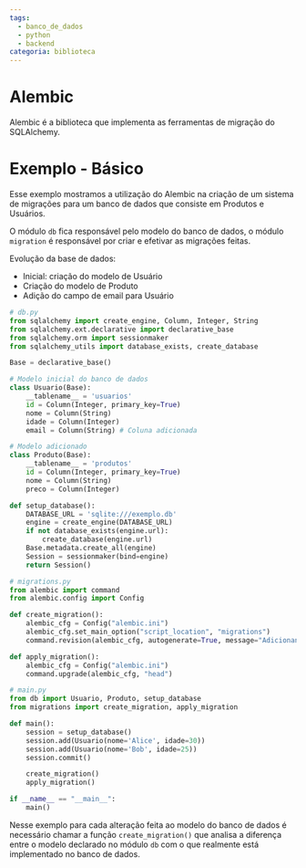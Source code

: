 ```yaml
---
tags:
  - banco_de_dados
  - python
  - backend
categoria: biblioteca
---
```

# Alembic

Alembic é a biblioteca que implementa as ferramentas de migração do SQLAlchemy.

# Exemplo - Básico

Esse exemplo mostramos a utilização do Alembic na criação de um sistema de migrações para um banco de dados que consiste em Produtos e Usuários.

O módulo `db` fica responsável pelo modelo do banco de dados, o módulo `migration` é responsável por criar e efetivar as migrações feitas.

Evolução da base de dados:
- Inicial: criação do modelo de Usuário
- Criação do modelo de Produto
- Adição do campo de email para Usuário

```python
# db.py
from sqlalchemy import create_engine, Column, Integer, String
from sqlalchemy.ext.declarative import declarative_base
from sqlalchemy.orm import sessionmaker
from sqlalchemy_utils import database_exists, create_database

Base = declarative_base()

# Modelo inicial do banco de dados
class Usuario(Base):
    __tablename__ = 'usuarios'
    id = Column(Integer, primary_key=True)
    nome = Column(String)
    idade = Column(Integer)
    email = Column(String) # Coluna adicionada

# Modelo adicionado
class Produto(Base):
    __tablename__ = 'produtos'
    id = Column(Integer, primary_key=True)
    nome = Column(String)
    preco = Column(Integer)

def setup_database():
    DATABASE_URL = 'sqlite:///exemplo.db'
    engine = create_engine(DATABASE_URL)
    if not database_exists(engine.url):
        create_database(engine.url)
    Base.metadata.create_all(engine)
    Session = sessionmaker(bind=engine)
    return Session()

```

```python
# migrations.py
from alembic import command
from alembic.config import Config

def create_migration():
    alembic_cfg = Config("alembic.ini")
    alembic_cfg.set_main_option("script_location", "migrations")
    command.revision(alembic_cfg, autogenerate=True, message="Adicionando tabela de produtos")

def apply_migration():
    alembic_cfg = Config("alembic.ini")
    command.upgrade(alembic_cfg, "head")

```

```python
# main.py
from db import Usuario, Produto, setup_database
from migrations import create_migration, apply_migration

def main():
    session = setup_database()
    session.add(Usuario(nome='Alice', idade=30))
    session.add(Usuario(nome='Bob', idade=25))
    session.commit()

    create_migration()
    apply_migration()

if __name__ == "__main__":
    main()

```

Nesse exemplo para cada alteração feita ao modelo do banco de dados é necessário chamar a função `create_migration()` que analisa a diferença entre o modelo declarado no módulo `db` com o que realmente está implementado no banco de dados.